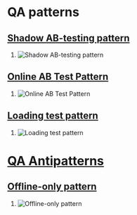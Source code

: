 # QA patterns

## [Shadow AB-testing pattern](./Shadow-ab-test-pattern/design_en.md)
1. ![Shadow AB-testing pattern](./Shadow-ab-test-pattern/diagram.png)


## [Online AB Test Pattern](./Online-ab-test-pattern/design_en.md)
1. ![Online AB Test Pattern](./Online-ab-test-pattern/diagram.png)


## [Loading test pattern](./Loading-test-pattern/design_en.md)
1. ![Loading test pattern](./Loading-test-pattern/diagram.png)

# [QA Antipatterns](./Anti-patterns/README.md)

  ## [Offline-only pattern](./Anti-patterns/Offline-only-pattern/design_en.md)
  1. ![Offline-only pattern](./Anti-patterns/Offline-only-pattern/diagram.png)
